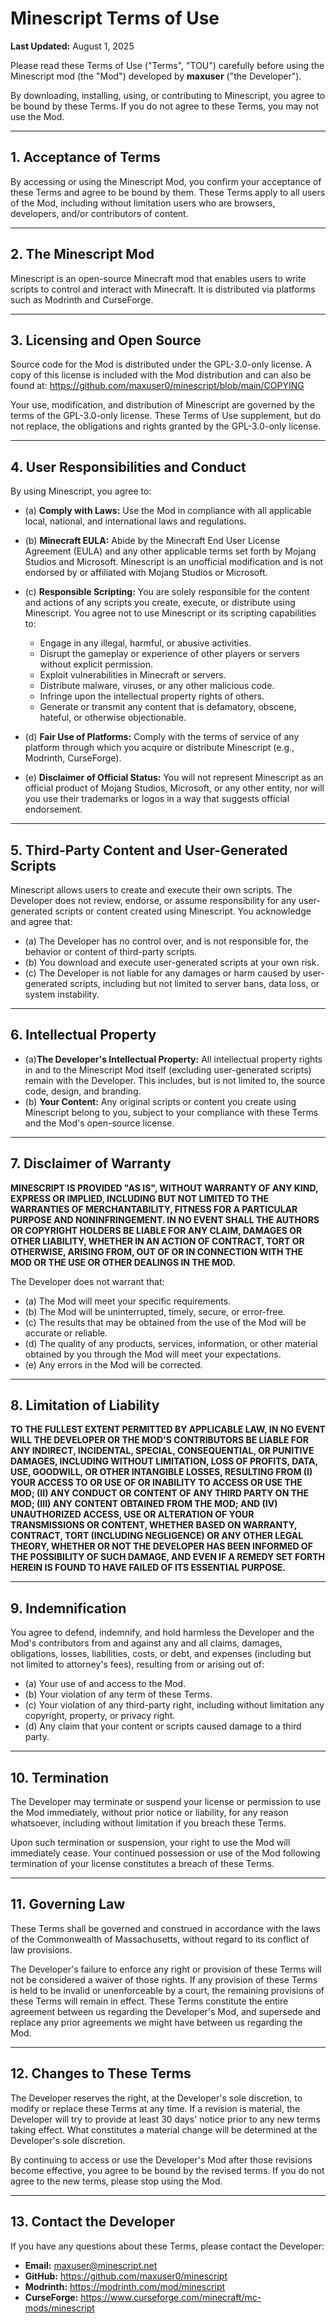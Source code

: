 # Minescript Terms of Use

**Last Updated:** August 1, 2025

Please read these Terms of Use ("Terms", "TOU") carefully before using the Minescript mod (the "Mod") developed by **maxuser** ("the Developer").

By downloading, installing, using, or contributing to Minescript, you agree to be bound by these Terms. If you do not agree to these Terms, you may not use the Mod.

---

## 1. Acceptance of Terms

By accessing or using the Minescript Mod, you confirm your acceptance of these Terms and agree to be bound by them. These Terms apply to all users of the Mod, including without limitation users who are browsers, developers, and/or contributors of content.

---

## 2. The Minescript Mod

Minescript is an open-source Minecraft mod that enables users to write scripts to control and interact with Minecraft. It is distributed via platforms such as Modrinth and CurseForge.

---

## 3. Licensing and Open Source

Source code for the Mod is distributed under the GPL-3.0-only license. A copy of this license is
included with the Mod distribution and can also be found at:
<https://github.com/maxuser0/minescript/blob/main/COPYING>

Your use, modification, and distribution of Minescript are governed by the terms of the GPL-3.0-only license. These Terms of Use supplement, but do not replace, the obligations and rights granted by the GPL-3.0-only license.

---

## 4. User Responsibilities and Conduct

By using Minescript, you agree to:

- (a) **Comply with Laws:** Use the Mod in compliance with all applicable local, national, and international laws and regulations.
- (b) **Minecraft EULA:** Abide by the Minecraft End User License Agreement (EULA) and any other applicable terms set forth by Mojang Studios and Microsoft. Minescript is an unofficial modification and is not endorsed by or affiliated with Mojang Studios or Microsoft.
- (c) **Responsible Scripting:** You are solely responsible for the content and actions of any scripts you create, execute, or distribute using Minescript. You agree not to use Minescript or its scripting capabilities to:

    * Engage in any illegal, harmful, or abusive activities.
    * Disrupt the gameplay or experience of other players or servers without explicit permission.
    * Exploit vulnerabilities in Minecraft or servers.
    * Distribute malware, viruses, or any other malicious code.
    * Infringe upon the intellectual property rights of others.
    * Generate or transmit any content that is defamatory, obscene, hateful, or otherwise objectionable.

- (d) **Fair Use of Platforms:** Comply with the terms of service of any platform through which you acquire or distribute Minescript (e.g., Modrinth, CurseForge).
- (e) **Disclaimer of Official Status:** You will not represent Minescript as an official product of Mojang Studios, Microsoft, or any other entity, nor will you use their trademarks or logos in a way that suggests official endorsement.

---

## 5. Third-Party Content and User-Generated Scripts

Minescript allows users to create and execute their own scripts. The Developer does not review, endorse, or assume responsibility for any user-generated scripts or content created using Minescript. You acknowledge and agree that:

- (a) The Developer has no control over, and is not responsible for, the behavior or content of third-party scripts.
- (b) You download and execute user-generated scripts at your own risk.
- (c) The Developer is not liable for any damages or harm caused by user-generated scripts, including but not limited to server bans, data loss, or system instability.

---

## 6. Intellectual Property

- (a)**The Developer's Intellectual Property:** All intellectual property rights in and to the Minescript Mod itself (excluding user-generated scripts) remain with the Developer. This includes, but is not limited to, the source code, design, and branding.
- (b) **Your Content:** Any original scripts or content you create using Minescript belong to you, subject to your compliance with these Terms and the Mod's open-source license.

---

## 7. Disclaimer of Warranty

**MINESCRIPT IS PROVIDED "AS IS", WITHOUT WARRANTY OF ANY KIND, EXPRESS OR IMPLIED, INCLUDING BUT NOT LIMITED TO THE WARRANTIES OF MERCHANTABILITY, FITNESS FOR A PARTICULAR PURPOSE AND NONINFRINGEMENT. IN NO EVENT SHALL THE AUTHORS OR COPYRIGHT HOLDERS BE LIABLE FOR ANY CLAIM, DAMAGES OR OTHER LIABILITY, WHETHER IN AN ACTION OF CONTRACT, TORT OR OTHERWISE, ARISING FROM, OUT OF OR IN CONNECTION WITH THE MOD OR THE USE OR OTHER DEALINGS IN THE MOD.**

The Developer does not warrant that:

- (a) The Mod will meet your specific requirements.
- (b) The Mod will be uninterrupted, timely, secure, or error-free.
- (c) The results that may be obtained from the use of the Mod will be accurate or reliable.
- (d) The quality of any products, services, information, or other material obtained by you through the Mod will meet your expectations.
- (e) Any errors in the Mod will be corrected.

---

## 8. Limitation of Liability

**TO THE FULLEST EXTENT PERMITTED BY APPLICABLE LAW, IN NO EVENT WILL THE DEVELOPER OR THE MOD'S CONTRIBUTORS BE LIABLE FOR ANY INDIRECT, INCIDENTAL, SPECIAL, CONSEQUENTIAL, OR PUNITIVE DAMAGES, INCLUDING WITHOUT LIMITATION, LOSS OF PROFITS, DATA, USE, GOODWILL, OR OTHER INTANGIBLE LOSSES, RESULTING FROM (I) YOUR ACCESS TO OR USE OF OR INABILITY TO ACCESS OR USE THE MOD; (II) ANY CONDUCT OR CONTENT OF ANY THIRD PARTY ON THE MOD; (III) ANY CONTENT OBTAINED FROM THE MOD; AND (IV) UNAUTHORIZED ACCESS, USE OR ALTERATION OF YOUR TRANSMISSIONS OR CONTENT, WHETHER BASED ON WARRANTY, CONTRACT, TORT (INCLUDING NEGLIGENCE) OR ANY OTHER LEGAL THEORY, WHETHER OR NOT THE DEVELOPER HAS BEEN INFORMED OF THE POSSIBILITY OF SUCH DAMAGE, AND EVEN IF A REMEDY SET FORTH HEREIN IS FOUND TO HAVE FAILED OF ITS ESSENTIAL PURPOSE.**

---

## 9. Indemnification

You agree to defend, indemnify, and hold harmless the Developer and the Mod's contributors from and against any and all claims, damages, obligations, losses, liabilities, costs, or debt, and expenses (including but not limited to attorney's fees), resulting from or arising out of:

- (a) Your use of and access to the Mod.
- (b) Your violation of any term of these Terms.
- (c) Your violation of any third-party right, including without limitation any copyright, property, or privacy right.
- (d) Any claim that your content or scripts caused damage to a third party.

---

## 10. Termination

The Developer may terminate or suspend your license or permission to use the Mod immediately, without prior notice or liability, for any reason whatsoever, including without limitation if you breach these Terms.

Upon such termination or suspension, your right to use the Mod will immediately cease. Your continued possession or use of the Mod following termination of your license constitutes a breach of these Terms.

---

## 11. Governing Law

These Terms shall be governed and construed in accordance with the laws of the Commonwealth of Massachusetts, without regard to its conflict of law provisions.

The Developer's failure to enforce any right or provision of these Terms will not be considered a waiver of those rights. If any provision of these Terms is held to be invalid or unenforceable by a court, the remaining provisions of these Terms will remain in effect. These Terms constitute the entire agreement between us regarding the Developer's Mod, and supersede and replace any prior agreements we might have between us regarding the Mod.

---

## 12. Changes to These Terms

The Developer reserves the right, at the Developer's sole discretion, to modify or replace these Terms at any time. If a revision is material, the Developer will try to provide at least 30 days' notice prior to any new terms taking effect. What constitutes a material change will be determined at the Developer's sole discretion.

By continuing to access or use the Developer's Mod after those revisions become effective, you agree to be bound by the revised terms. If you do not agree to the new terms, please stop using the Mod.

---

## 13. Contact the Developer

If you have any questions about these Terms, please contact the Developer:

* **Email:** maxuser@minescript.net
* **GitHub:** <https://github.com/maxuser0/minescript>
* **Modrinth:** <https://modrinth.com/mod/minescript>
* **CurseForge:** <https://www.curseforge.com/minecraft/mc-mods/minescript>